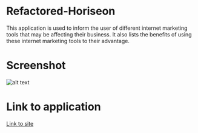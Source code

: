 # Refactored-Horiseon

This application is used to inform the user of different internet marketing tools that may be affecting their business. It also lists the benefits of using these internet marketing tools to their advantage.

# Screenshot

![alt text](code-refactor/assets/images/app-screenshot.png "Screenshot of application")

# Link to application

[Link to site](https://jakelw96.github.io/refactored-horiseon/)
